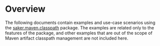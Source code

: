 # Overview

The following documents contain examples and use-case scenarios using the [saker.maven.classpath](https://nest.saker.build/package/saker.maven.classpath) package. The examples are related only to the features of the package, and other examples that are out of the scope of Maven artifact classpath management are not included here.
